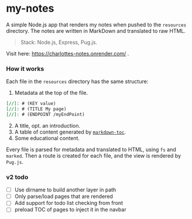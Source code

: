 # my-notes

A simple Node.js app that renders my notes when pushed to the `resources` directory. The notes are written in MarkDown and translated to raw HTML.

> Stack: Node.js, Express, Pug.js.

Visit here: https://charlottes-notes.onrender.com/ .

### How it works

Each file in the `resources` directory has the same structure:

1. Metadata at the top of the file.
```markdown
[//]: # (KEY value)
[//]: # (TITLE My page)
[//]: # (ENDPOINT /myEndPoint)
```
2. A title, opt. an introduction.
3. A table of content generated by [`markdown-toc`](https://github.com/ardumont/markdown-toc).
4. Some educational content.

Every file is parsed for metadata and translated to HTML, using `fs` and `marked`. Then a route is created for each file, and the view is rendered by `Pug.js`.

### v2 todo

- [ ] Use dirname to build another layer in path
- [ ] Only parse/load pages that are rendered
- [ ] Add support for todo list checking from front
- [ ] preload TOC of pages to inject it in the navbar
